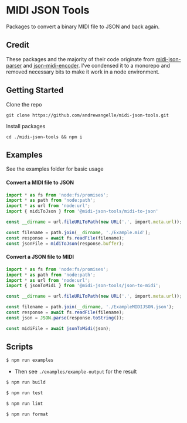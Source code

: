 # MIDI JSON Tools
Packages to convert a binary MIDI file to JSON and back again.

## Credit

These packages and the majority of their code originate from [midi-json-parser](https://github.com/chrisguttandin/midi-json-parser) and [json-midi-encoder](https://github.com/chrisguttandin/json-midi-encoder). I've condensed it to a monorepo and removed necessary bits to make it work in a node environment. 

## Getting Started

Clone the repo
```
git clone https://github.com/andrewangelle/midi-json-tools.git
```

Install packages
```
cd ./midi-json-tools && npm i
```

## Examples
See the examples folder for basic usage

#### Convert a MIDI file to JSON

```ts
import * as fs from 'node:fs/promises';
import * as path from 'node:path';
import * as url from 'node:url';
import { midiToJson } from '@midi-json-tools/midi-to-json'

const __dirname = url.fileURLToPath(new URL('.', import.meta.url));

const filename = path.join(__dirname, './Example.mid');
const response = await fs.readFile(filename);
const jsonFile = midiToJson(response.buffer);
```

#### Convert a JSON file to MIDI
```ts
import * as fs from 'node:fs/promises';
import * as path from 'node:path';
import * as url from 'node:url';
import { jsonToMidi } from '@midi-json-tools/json-to-midi';

const __dirname = url.fileURLToPath(new URL('.', import.meta.url));

const filename = path.join(__dirname, './ExampleMIDIJSON.json');
const response = await fs.readFile(filename);
const json = JSON.parse(response.toString());

const midiFile = await jsonToMidi(json);
```


## Scripts

```sh
$ npm run examples
```
  - Then see `./examples/example-output` for the result 

```sh
$ npm run build
```

```sh
$ npm run test
```

```sh
$ npm run lint
```

```sh
$ npm run format
```